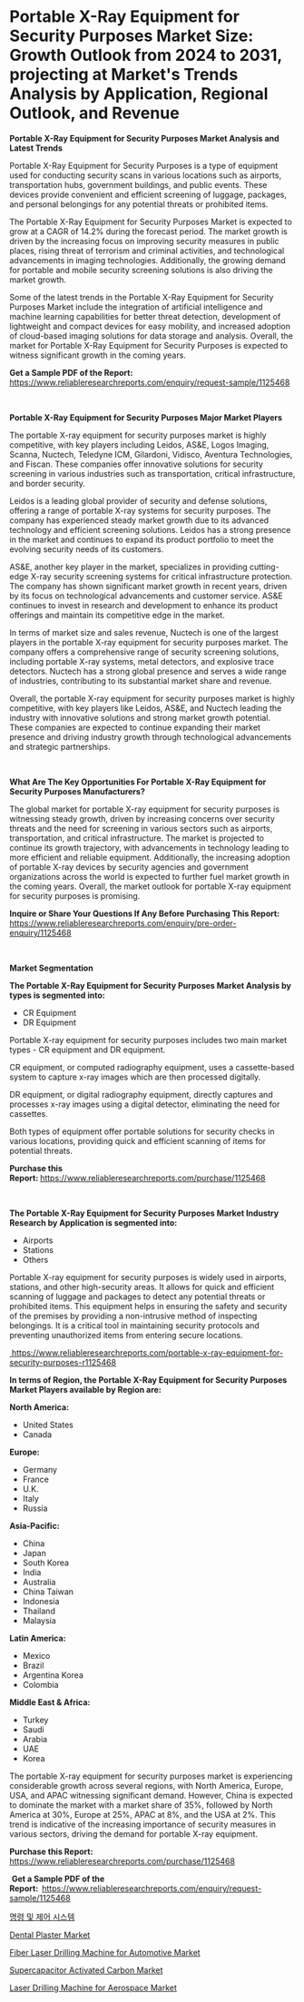 <p><h1>Portable X-Ray Equipment for Security Purposes Market Size: Growth Outlook from 2024 to 2031, projecting at Market's Trends Analysis by Application, Regional Outlook, and Revenue</h1></p><p><strong>Portable X-Ray Equipment for Security Purposes Market Analysis and Latest Trends</strong></p>
<p><p>Portable X-Ray Equipment for Security Purposes is a type of equipment used for conducting security scans in various locations such as airports, transportation hubs, government buildings, and public events. These devices provide convenient and efficient screening of luggage, packages, and personal belongings for any potential threats or prohibited items.</p><p>The Portable X-Ray Equipment for Security Purposes Market is expected to grow at a CAGR of 14.2% during the forecast period. The market growth is driven by the increasing focus on improving security measures in public places, rising threat of terrorism and criminal activities, and technological advancements in imaging technologies. Additionally, the growing demand for portable and mobile security screening solutions is also driving the market growth.</p><p>Some of the latest trends in the Portable X-Ray Equipment for Security Purposes Market include the integration of artificial intelligence and machine learning capabilities for better threat detection, development of lightweight and compact devices for easy mobility, and increased adoption of cloud-based imaging solutions for data storage and analysis. Overall, the market for Portable X-Ray Equipment for Security Purposes is expected to witness significant growth in the coming years.</p></p>
<p><strong>Get a Sample PDF of the Report:&nbsp;</strong> <a href="https://www.reliableresearchreports.com/enquiry/request-sample/1125468">https://www.reliableresearchreports.com/enquiry/request-sample/1125468</a></p>
<p>&nbsp;</p>
<p><strong>Portable X-Ray Equipment for Security Purposes Major Market Players</strong></p>
<p><p>The portable X-ray equipment for security purposes market is highly competitive, with key players including Leidos, AS&E, Logos Imaging, Scanna, Nuctech, Teledyne ICM, Gilardoni, Vidisco, Aventura Technologies, and Fiscan. These companies offer innovative solutions for security screening in various industries such as transportation, critical infrastructure, and border security.</p><p>Leidos is a leading global provider of security and defense solutions, offering a range of portable X-ray systems for security purposes. The company has experienced steady market growth due to its advanced technology and efficient screening solutions. Leidos has a strong presence in the market and continues to expand its product portfolio to meet the evolving security needs of its customers.</p><p>AS&E, another key player in the market, specializes in providing cutting-edge X-ray security screening systems for critical infrastructure protection. The company has shown significant market growth in recent years, driven by its focus on technological advancements and customer service. AS&E continues to invest in research and development to enhance its product offerings and maintain its competitive edge in the market.</p><p>In terms of market size and sales revenue, Nuctech is one of the largest players in the portable X-ray equipment for security purposes market. The company offers a comprehensive range of security screening solutions, including portable X-ray systems, metal detectors, and explosive trace detectors. Nuctech has a strong global presence and serves a wide range of industries, contributing to its substantial market share and revenue.</p><p>Overall, the portable X-ray equipment for security purposes market is highly competitive, with key players like Leidos, AS&E, and Nuctech leading the industry with innovative solutions and strong market growth potential. These companies are expected to continue expanding their market presence and driving industry growth through technological advancements and strategic partnerships.</p></p>
<p>&nbsp;</p>
<p><strong>What Are The Key Opportunities For Portable X-Ray Equipment for Security Purposes Manufacturers?</strong></p>
<p><p>The global market for portable X-ray equipment for security purposes is witnessing steady growth, driven by increasing concerns over security threats and the need for screening in various sectors such as airports, transportation, and critical infrastructure. The market is projected to continue its growth trajectory, with advancements in technology leading to more efficient and reliable equipment. Additionally, the increasing adoption of portable X-ray devices by security agencies and government organizations across the world is expected to further fuel market growth in the coming years. Overall, the market outlook for portable X-ray equipment for security purposes is promising.</p></p>
<p><strong>Inquire or Share Your Questions If Any Before Purchasing This Report:</strong> <a href="https://www.reliableresearchreports.com/enquiry/pre-order-enquiry/1125468">https://www.reliableresearchreports.com/enquiry/pre-order-enquiry/1125468</a></p>
<p>&nbsp;</p>
<p><strong>Market Segmentation</strong></p>
<p><strong>The Portable X-Ray Equipment for Security Purposes Market Analysis by types is segmented into:</strong></p>
<p><ul><li>CR Equipment</li><li>DR Equipment</li></ul></p>
<p><p>Portable X-ray equipment for security purposes includes two main market types - CR equipment and DR equipment. </p><p>CR equipment, or computed radiography equipment, uses a cassette-based system to capture x-ray images which are then processed digitally. </p><p>DR equipment, or digital radiography equipment, directly captures and processes x-ray images using a digital detector, eliminating the need for cassettes. </p><p>Both types of equipment offer portable solutions for security checks in various locations, providing quick and efficient scanning of items for potential threats.</p></p>
<p><strong>Purchase this Report:&nbsp;</strong><a href="https://www.reliableresearchreports.com/purchase/1125468">https://www.reliableresearchreports.com/purchase/1125468</a></p>
<p>&nbsp;</p>
<p><strong>The Portable X-Ray Equipment for Security Purposes Market Industry Research by Application is segmented into:</strong></p>
<p><ul><li>Airports</li><li>Stations</li><li>Others</li></ul></p>
<p><p>Portable X-ray equipment for security purposes is widely used in airports, stations, and other high-security areas. It allows for quick and efficient scanning of luggage and packages to detect any potential threats or prohibited items. This equipment helps in ensuring the safety and security of the premises by providing a non-intrusive method of inspecting belongings. It is a critical tool in maintaining security protocols and preventing unauthorized items from entering secure locations.</p></p>
<p><a href="https://www.reliableresearchreports.com/portable-x-ray-equipment-for-security-purposes-r1125468">&nbsp;https://www.reliableresearchreports.com/portable-x-ray-equipment-for-security-purposes-r1125468</a></p>
<p><strong>In terms of Region, the Portable X-Ray Equipment for Security Purposes Market Players available by Region are:</strong></p>
<p>
    <p> <strong> North America: </strong>
        <ul>
            <li>United States</li>
            <li>Canada</li>
        </ul>
        </p> 
    <p> <strong> Europe: </strong>
        <ul>
            <li>Germany</li>
            <li>France</li>
            <li>U.K.</li>
            <li>Italy</li>
            <li>Russia</li>
        </ul>
        </p> 
    <p> <strong> Asia-Pacific: </strong>
        <ul>
            <li>China</li>
            <li>Japan</li>
            <li>South Korea</li>
            <li>India</li>
            <li>Australia</li>
            <li>China Taiwan</li>
            <li>Indonesia</li>
            <li>Thailand</li>
            <li>Malaysia</li>
        </ul>
        </p> 
    <p> <strong> Latin America: </strong>
        <ul>
            <li>Mexico</li>
            <li>Brazil</li>
            <li>Argentina Korea</li>
            <li>Colombia</li>
        </ul>
        </p> 
    <p> <strong> Middle East & Africa: </strong>
        <ul>
            <li>Turkey</li>
            <li>Saudi</li>
            <li>Arabia</li>
            <li>UAE</li>
            <li>Korea</li>
        </ul>
    </p>
    </p>
<p><p>The portable X-ray equipment for security purposes market is experiencing considerable growth across several regions, with North America, Europe, USA, and APAC witnessing significant demand. However, China is expected to dominate the market with a market share of 35%, followed by North America at 30%, Europe at 25%, APAC at 8%, and the USA at 2%. This trend is indicative of the increasing importance of security measures in various sectors, driving the demand for portable X-ray equipment.</p></p>
<p><strong>Purchase this Report: </strong><a href="https://www.reliableresearchreports.com/purchase/1125468">https://www.reliableresearchreports.com/purchase/1125468</a></p>
<p>&nbsp;<strong>Get a Sample PDF of the Report:&nbsp;&nbsp;</strong><a href="https://www.reliableresearchreports.com/enquiry/request-sample/1125468">https://www.reliableresearchreports.com/enquiry/request-sample/1125468</a></p>
<p><strong></strong></p>
<p><p><a href="https://github.com/TobyKub4685/Market-Research-Report-List-1/blob/main/267859835802.md">명령 및 제어 시스템</a></p><p><a href="https://issuu.com/reportprime-2/docs/dental-plaster-market-size-2030.pptx">Dental Plaster Market</a></p><p><a href="https://github.com/jaidynmorantestelletmjzya/Market-Research-Report-List-2/blob/main/fiber-laser-drilling-machine-for-automotive-market.md">Fiber Laser Drilling Machine for Automotive Market</a></p><p><a href="https://issuu.com/reportprime-2/docs/supercapacitor-activated-carbon-market-size-2030.p">Supercapacitor Activated Carbon Market</a></p><p><a href="https://github.com/ruddyyedelwadw/Market-Research-Report-List-2/blob/main/laser-drilling-machine-for-aerospace-market.md">Laser Drilling Machine for Aerospace Market</a></p></p>